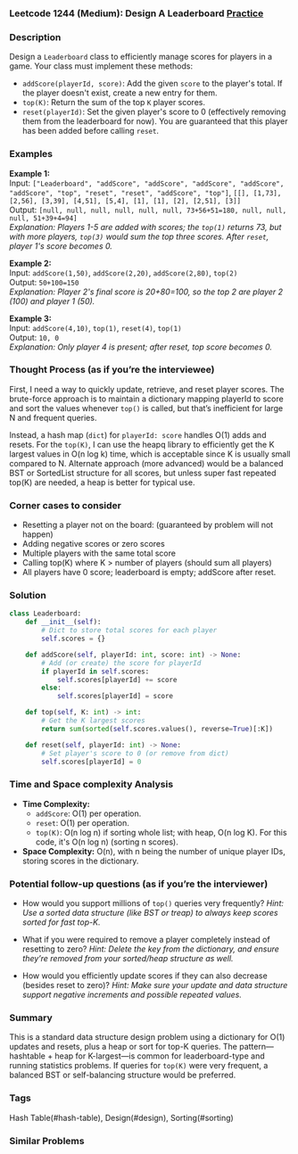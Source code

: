 ### Leetcode 1244 (Medium): Design A Leaderboard [Practice](https://leetcode.com/problems/design-a-leaderboard)

### Description  
Design a `Leaderboard` class to efficiently manage scores for players in a game. Your class must implement these methods:
- `addScore(playerId, score)`: Add the given `score` to the player's total. If the player doesn't exist, create a new entry for them.
- `top(K)`: Return the sum of the top `K` player scores.
- `reset(playerId)`: Set the given player's score to 0 (effectively removing them from the leaderboard for now). You are guaranteed that this player has been added before calling `reset`.

### Examples  
**Example 1:**  
Input: `["Leaderboard", "addScore", "addScore", "addScore", "addScore", "addScore", "top", "reset", "reset", "addScore", "top"]`, `[[], [1,73], [2,56], [3,39], [4,51], [5,4], [1], [1], [2], [2,51], [3]]`  
Output: `[null, null, null, null, null, null, 73+56+51=180, null, null, null, 51+39+4=94]`  
*Explanation: Players 1-5 are added with scores; the `top(1)` returns 73, but with more players, `top(3)` would sum the top three scores. After `reset`, player 1's score becomes 0.*

**Example 2:**  
Input: `addScore(1,50)`, `addScore(2,20)`, `addScore(2,80)`, `top(2)`  
Output: `50+100=150`  
*Explanation: Player 2's final score is 20+80=100, so the top 2 are player 2 (100) and player 1 (50).* 

**Example 3:**  
Input: `addScore(4,10)`, `top(1)`, `reset(4)`, `top(1)`  
Output: `10, 0`  
*Explanation: Only player 4 is present; after reset, top score becomes 0.* 

### Thought Process (as if you’re the interviewee)  
First, I need a way to quickly update, retrieve, and reset player scores. The brute-force approach is to maintain a dictionary mapping playerId to score and sort the values whenever `top()` is called, but that’s inefficient for large N and frequent queries.

Instead, a hash map (`dict`) for `playerId: score` handles O(1) adds and resets. For the `top(K)`, I can use the heapq library to efficiently get the K largest values in O(n log k) time, which is acceptable since K is usually small compared to N. Alternate approach (more advanced) would be a balanced BST or SortedList structure for all scores, but unless super fast repeated top(K) are needed, a heap is better for typical use.

### Corner cases to consider  
- Resetting a player not on the board: (guaranteed by problem will not happen)
- Adding negative scores or zero scores
- Multiple players with the same total score
- Calling top(K) where K > number of players (should sum all players)
- All players have 0 score; leaderboard is empty; addScore after reset.

### Solution

```python
class Leaderboard:
    def __init__(self):
        # Dict to store total scores for each player
        self.scores = {}

    def addScore(self, playerId: int, score: int) -> None:
        # Add (or create) the score for playerId
        if playerId in self.scores:
            self.scores[playerId] += score
        else:
            self.scores[playerId] = score

    def top(self, K: int) -> int:
        # Get the K largest scores
        return sum(sorted(self.scores.values(), reverse=True)[:K])

    def reset(self, playerId: int) -> None:
        # Set player's score to 0 (or remove from dict)
        self.scores[playerId] = 0
```

### Time and Space complexity Analysis  
- **Time Complexity:**
  - `addScore`: O(1) per operation.
  - `reset`: O(1) per operation.
  - `top(K)`: O(n log n) if sorting whole list; with heap, O(n log K). For this code, it's O(n log n) (sorting n scores).
- **Space Complexity:** O(n), with n being the number of unique player IDs, storing scores in the dictionary.

### Potential follow-up questions (as if you’re the interviewer)  
- How would you support millions of `top()` queries very frequently?
  *Hint: Use a sorted data structure (like BST or treap) to always keep scores sorted for fast top-K.*

- What if you were required to remove a player completely instead of resetting to zero?
  *Hint: Delete the key from the dictionary, and ensure they’re removed from your sorted/heap structure as well.*

- How would you efficiently update scores if they can also decrease (besides reset to zero)?
  *Hint: Make sure your update and data structure support negative increments and possible repeated values.*

### Summary
This is a standard data structure design problem using a dictionary for O(1) updates and resets, plus a heap or sort for top-K queries. The pattern—hashtable + heap for K-largest—is common for leaderboard-type and running statistics problems. If queries for `top(K)` were very frequent, a balanced BST or self-balancing structure would be preferred.

### Tags
Hash Table(#hash-table), Design(#design), Sorting(#sorting)

### Similar Problems
